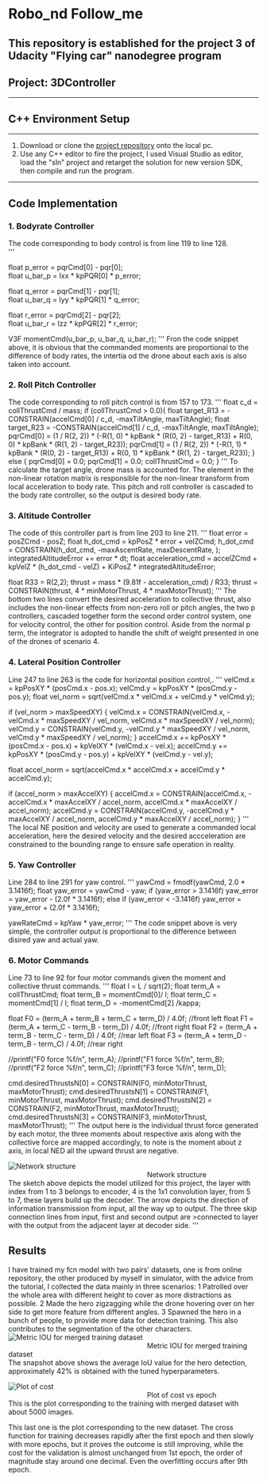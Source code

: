 # Robo_nd Follow_me
This repository is established for the project 3 of Udacity "Flying car" nanodegree program
---
## Project: 3DController

---

## C++ Environment Setup

---
1. Download or clone the [project repository](https://github.com/udacity/FCND-Controls-CPP) onto the local pc.  
2. Use any C++ editor to fire the project, I used Visual Studio as editor, load the "sln" project and retarget the solution for new version SDK, then compile and run the program.

---

## Code Implementation
### 1. Bodyrate Controller
The code corresponding to body control is from line 119 to line 128.\
'''

float p_error = pqrCmd[0] - pqr[0];\
float u_bar_p = Ixx * kpPQR[0] * p_error;

float q_error = pqrCmd[1] - pqr[1];\
float u_bar_q = Iyy * kpPQR[1] * q_error;

float r_error = pqrCmd[2] - pqr[2];\
float u_bar_r = Izz * kpPQR[2] * r_error;

V3F momentCmd(u_bar_p, u_bar_q, u_bar_r);
'''
Fron the code snippet above, it is obvious that the commanded moments are proportional to the difference of body rates, the intertia od the drone about each axis is also taken into account.
### 2. Roll Pitch Controller
The code corresponding to roll pitch control is from 157 to 173.
'''
 float c_d = collThrustCmd / mass;
  if (collThrustCmd > 0.0){
    float target_R13 = -CONSTRAIN(accelCmd[0] / c_d, -maxTiltAngle, maxTiltAngle);
    float target_R23 = -CONSTRAIN(accelCmd[1] / c_d, -maxTiltAngle, maxTiltAngle);
    pqrCmd[0] = (1 / R(2, 2)) * (-R(1, 0) * kpBank * (R(0, 2) - target_R13) + R(0, 0) * kpBank * (R(1, 2) - target_R23));
    pqrCmd[1] = (1 / R(2, 2)) * (-R(1, 1) * kpBank * (R(0, 2) - target_R13) + R(0, 1) * kpBank * (R(1, 2) - target_R23));
  }
  else {
  pqrCmd[0] = 0.0;
  pqrCmd[1] = 0.0;
  collThrustCmd = 0.0;
  }
'''
To calculate the target angle, drone mass is accounted for. The element in the non-linear rotation matrix is responsible for the non-linear transform from local acceleration to body rate. This pitch and roll controller is cascaded to the body rate controller, so the output is desired body rate.
### 3. Altitude Controller
The code of this controller part is from line 203 to line 211.
'''
float error = posZCmd - posZ;
float h_dot_cmd = kpPosZ * error + velZCmd;
h_dot_cmd = CONSTRAIN(h_dot_cmd, -maxAscentRate, maxDescentRate, );
integratedAltitudeError += error * dt;
float acceleration_cmd = accelZCmd + kpVelZ * (h_dot_cmd - velZ) + KiPosZ * integratedAltitudeError;

float R33 = R(2,2);
thrust = mass * (9.81f - acceleration_cmd) / R33;
thrust = CONSTRAIN(thrust, 4 * minMotorThrust, 4 * maxMotorThrust);
'''
The bottom two lines convert the desired acceleration to collective thrust, also includes the non-linear effects from non-zero roll or pitch angles, the two p controllers, cascaded together form the second order control system, one for velocity control, the other for position control. Aside from the normal p term, the integrator is adopted to handle the shift of weight presented in one of the drones of scenario 4. 
### 4. Lateral Position Controller
Line 247 to line 263 is the code for horizontal position control,.
'''
velCmd.x = kpPosXY * (posCmd.x - pos.x);
velCmd.y = kpPosXY * (posCmd.y - pos.y);
float vel_norm = sqrt(velCmd.x * velCmd.x + velCmd.y * velCmd.y);
 
if (vel_norm > maxSpeedXY) {
    velCmd.x = CONSTRAIN(velCmd.x, -velCmd.x * maxSpeedXY / vel_norm, velCmd.x * maxSpeedXY / vel_norm);
	  velCmd.y = CONSTRAIN(velCmd.y, -velCmd.y * maxSpeedXY / vel_norm, velCmd.y * maxSpeedXY / vel_norm);
  }
accelCmd.x += kpPosXY * (posCmd.x - pos.x) + kpVelXY * (velCmd.x - vel.x);
accelCmd.y += kpPosXY * (posCmd.y - pos.y) + kpVelXY * (velCmd.y - vel.y);

float accel_norm = sqrt(accelCmd.x * accelCmd.x + accelCmd.y * accelCmd.y);

if (accel_norm > maxAccelXY) {
	  accelCmd.x = CONSTRAIN(accelCmd.x, -accelCmd.x * maxAccelXY / accel_norm, accelCmd.x * maxAccelXY / accel_norm);
	  accelCmd.y = CONSTRAIN(accelCmd.y, -accelCmd.y * maxAccelXY / accel_norm, accelCmd.y * maxAccelXY / accel_norm);
  }
'''
The local NE position and velocity  are used to generate a commanded local acceleration, here the desired velocity and the desired accceleration are constrained to the bounding range to ensure safe operation in reality.
### 5. Yaw Controller
Line 284 to line 291 for yaw control.
'''
yawCmd = fmodf(yawCmd, 2.0 * 3.1416f);
float yaw_error = yawCmd - yaw;
if (yaw_error > 3.1416f)
	  yaw_error = yaw_error - (2.0f * 3.1416f);
else if (yaw_error < -3.1416f)
	  yaw_error = yaw_error + (2.0f * 3.1416f);
  
yawRateCmd = kpYaw * yaw_error;
'''
The code snippet above is very simple, the controller output is proportional  to the difference between disired yaw and actual yaw.
### 6. Motor Commands
Line 73 to line 92 for four motor commands given the moment and collective thrust commands.
'''
float l = L / sqrt(2);
float term_A = collThrustCmd;
float term_B = momentCmd[0]/ l;
float term_C = momentCmd[1] / l;
float term_D = -momentCmd[2] /kappa;

float F0 = (term_A + term_B + term_C + term_D) / 4.0f; //front left
float F1 = (term_A + term_C - term_B - term_D) / 4.0f; //front right
float F2 = (term_A + term_B - term_C - term_D) / 4.0f; //rear left
float F3 = (term_A + term_D - term_B - term_C) / 4.0f; //rear right

//printf("F0 force %f/n", term_A);
//printf("F1 force %f/n", term_B);
//printf("F2 force %f/n", term_C);
//printf("F3 force %f/n", term_D);

cmd.desiredThrustsN[0] = CONSTRAIN(F0, minMotorThrust, maxMotorThrust);
cmd.desiredThrustsN[1] = CONSTRAIN(F1, minMotorThrust, maxMotorThrust);
cmd.desiredThrustsN[2] = CONSTRAIN(F2, minMotorThrust, maxMotorThrust);
cmd.desiredThrustsN[3] = CONSTRAIN(F3, minMotorThrust, maxMotorThrust);
'''
The output here is the individual thrust force generated by each motor, the three moments about respective axis along with the collective force are mapped accordingly, to note is the moment about z axis, in local NED all the upward thrust are negative.

![Network structure](network_structure.jpg)
<br />&emsp; &emsp;  &emsp;  &emsp; &emsp; &emsp;  &emsp;  &emsp; &emsp; &emsp;  &emsp;  &emsp;&emsp; &emsp;  &emsp;  &emsp;Network structure<br />
The sketch above depicts the model utilized for this project, the layer with index from 1 to 3 belongs to encoder, 4 is the 1x1 convolution layer, from 5 to 7, these layers build up the decoder. The arrow depicts the direction of information transmission from input, all the way up to output. The three skip connection lines from input, first and second output are >connected to layer with the output from the adjacent layer at decoder side.
'''

## Results
I have trained my fcn model with two pairs' datasets, one is from online repository, the other produced by myself in simulator, with the advice from the tutorial, I collected the data mainly in three scenarios:
1 Patrolled over the whole area with different height to cover as more distractions as possible.
2 Made the hero zigzagging while the drone hovering over on her side to get more feature from different angles.
3 Spawned the hero in a bunch of people, to provide more data for detection training. This also contributes to the segmentation of the other characters.
![Metric IOU for merged training dataset](averageIoU_metric.png)
<br />&emsp; &emsp;  &emsp;  &emsp; &emsp; &emsp;  &emsp;  &emsp; &emsp; &emsp;  &emsp;  &emsp;&emsp; &emsp;  &emsp;  &emsp;Metric IOU for merged training dataset<br />
The snapshot above shows the average IoU value for the hero detection, approximately 42% is obtained with the tuned hyperparameters.

![Plot of cost](plot_cost.png)
<br />&emsp; &emsp;  &emsp;  &emsp; &emsp; &emsp;  &emsp;  &emsp; &emsp; &emsp;  &emsp;  &emsp;&emsp; &emsp;  &emsp;  &emsp;Plot of cost vs epoch<br />
This is the plot corresponding to the training with merged dataset with about 5000 images.

This last one is the plot corresponding to the new dataset. The cross function for training decreases rapidly after the first epoch and then slowly with more epochs, but it proves the outcome is still improving, while the cost for the validation is almost unchanged from 1st epoch, the order of magnitude stay around one decimal. Even the overfitting occurs after 9th epoch.
